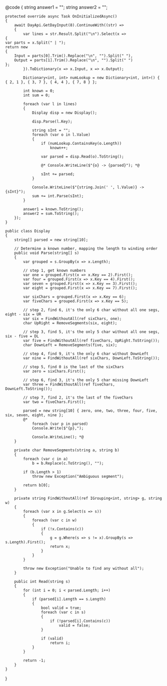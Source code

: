 @code
{
    string answer1 = "";
    string answer2 = "";

    protected override async Task OnInitializedAsync()
    {
        await DayApi.GetDayInput(8).ContinueWith((str) =>
        {
            var lines = str.Result.Split("\n").Select(x =>
    {
    var parts = x.Split(" | ");
    return new
    {
        Input = parts[0].Trim().Replace("\n", "").Split(" "),
        Output = parts[1].Trim().Replace("\n", "").Split(" ")
    };
            }).ToDictionary(x => x.Input, x => x.Output);

            Dictionary<int, int> numLookup = new Dictionary<int, int>() { { 2, 1 }, { 3, 7 }, { 4, 4 }, { 7, 8 } };

            int known = 0;
            int sum = 0;

            foreach (var l in lines)
            {
                Display disp = new Display();

                disp.Parse(l.Key);

                string sInt = "";
                foreach (var o in l.Value)
                {
                    if (numLookup.ContainsKey(o.Length))
                        known++;

                    var parsed = disp.Read(o).ToString();

                    @* Console.WriteLine($"{o} -> {parsed}"); *@

                    sInt += parsed;
                }

                Console.WriteLine($"{string.Join(' ', l.Value)} -> {sInt}");
                sum += int.Parse(sInt);
            }

            answer1 = known.ToString();
            answer2 = sum.ToString();
        });
    }

    public class Display
    {
        string[] parsed = new string[10];

        // Determine a known number, mapping the length to winding order
        public void Parse(string[] s)
        {
            var grouped = s.GroupBy(x => x.Length);

            // step 1, get known numbers
            var one = grouped.First(x => x.Key == 2).First();
            var four = grouped.First(x => x.Key == 4).First();
            var seven = grouped.First(x => x.Key == 3).First();
            var eight = grouped.First(x => x.Key == 7).First();

            var sixChars = grouped.First(x => x.Key == 6);
            var fiveChars = grouped.First(x => x.Key == 5);

            // step 2, find 6, it's the only 6 char without all one segs, eight - six = UR
            var six = FindWithoutAll(ref sixChars, one);
            char UpRight = RemoveSegments(six, eight);

            // step 3, find 5, it's the only 5 char without all one segs, six - five = DL
            var five = FindWithoutAll(ref fiveChars, UpRight.ToString());
            char DownLeft = RemoveSegments(five, six);

            // step 4, find 9, it's the only 6 char without DownLeft
            var nine = FindWithoutAll(ref sixChars, DownLeft.ToString());

            // step 5, find 0 is the last of the sixChars
            var zero = sixChars.First();

            // step 6, find 3, it's the only 5 char missing DownLeft
            var three = FindWithoutAll(ref fiveChars, DownLeft.ToString());

            // step 7, find 2, it's the last of the fiveChars
            var two = fiveChars.First();

            parsed = new string[10] { zero, one, two, three, four, five, six, seven, eight, nine };
            @*
                foreach (var p in parsed)
                Console.Write($"{p},");

                Console.WriteLine(); *@
        }

        private char RemoveSegments(string a, string b)
        {
            foreach (var c in a)
                b = b.Replace(c.ToString(), "");

            if (b.Length > 1)
                throw new Exception("Ambiguous segment");

            return b[0];
        }

        private string FindWithoutAll(ref IGrouping<int, string> g, string w)
        {
            foreach (var x in g.Select(s => s))
            {
                foreach (var c in w)
                {
                    if (!x.Contains(c))
                    {
                        g = g.Where(s => s != x).GroupBy(s => s.Length).First();
                        return x;
                    }
                }
            }

            throw new Exception("Unable to find any without all");
        }

        public int Read(string s)
        {
            for (int i = 0; i < parsed.Length; i++)
            {
                if (parsed[i].Length == s.Length)
                {
                    bool valid = true;
                    foreach (var c in s)
                    {
                        if (!parsed[i].Contains(c))
                            valid = false;
                    }

                    if (valid)
                        return i;
                }
            }

            return -1;
        }
    }
}
